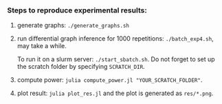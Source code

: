 ### Steps to reproduce experimental results: 

1. generate graphs: `./generate_graphs.sh`
2. run differential graph inference for 1000 repetitions: `./batch_exp4.sh`, may take a while. 

   To run it on a slurm server: `./start_sbatch.sh`. Do not forget to set up the scratch folder by specifying `SCRATCH_DIR`.

3. compute power: `julia compute_power.jl "YOUR_SCRATCH_FOLDER"`.
4. plot result: `julia plot_res.jl` and the plot is generated as `res/*.png`.
